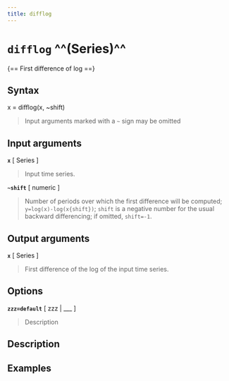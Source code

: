 ```yaml
---
title: difflog
---
```


# `difflog` ^^(Series)^^

{== First difference of log ==}


## Syntax 

x = difflog(x, ~shift)
> 
> Input arguments marked with a `~` sign may be omitted
> 

## Input arguments 

__`x`__ [ Series ] 
> 
> Input time series.
> 

__`~shift`__ [ numeric ] 
> 
> Number of periods over which the first difference will be computed;
> `y=log(x)-log(x{shift})`; `shift` is a negative number for the usual
> backward differencing; if omitted, `shift=-1`. 
> 


## Output arguments 

__`x`__ [ Series ]
> 
> First difference of the log of the input time series.
> 

## Options 

__`zzz=default`__ [ zzz | ___ ]
> 
> Description
> 


## Description 



## Examples

```matlab
```

